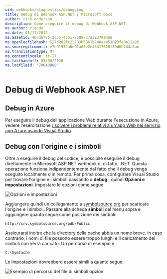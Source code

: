 ```yaml
---
uid: webhooks/diagnostics/debugging
title: Debug di Webhook ASP.NET | Microsoft Docs
author: rick-anderson
description: Come eseguire il debug di Webhook ASP.NET.
ms.author: riande
ms.date: 01/17/2012
ms.assetid: 467da78b-3c35-4c51-8b08-77a32379e4a8
ms.openlocfilehash: 517d282fc22703b5861b748aea51023fa0a12a26
ms.sourcegitcommit: e7e91932a6e91a63e2e46417626f39d6b244a3ab
ms.translationtype: MT
ms.contentlocale: it-IT
ms.lasthandoff: 03/06/2020
ms.locfileid: "78640868"
---
```

# <a name="aspnet-webhooks-debugging"></a>Debug di Webhook ASP.NET  

## <a name="debugging-in-azure"></a>Debug in Azure

Per eseguire il debug dell'applicazione Web durante l'esecuzione in Azure, vedere l'esercitazione [risolvere i problemi relativi a un'app Web nel servizio app Azure usando Visual Studio](https://azure.microsoft.com/documentation/articles/web-sites-dotnet-troubleshoot-visual-studio/#webserverlogs).

## <a name="debugging-with-source-and-symbols"></a>Debug con l'origine e i simboli

Oltre a eseguire il debug del codice, è possibile eseguire il debug direttamente in Microsoft ASP.NET webhook e, di fatto, .NET. Questa operazione funziona indipendentemente dal fatto che il debug venga eseguito localmente o in remoto. Per prima cosa, configurare Visual Studio per trovare l'origine e i simboli passando a **debug** , quindi **Opzioni e impostazioni**. Impostare le opzioni come segue:

![Opzioni e impostazioni](_static/SourceSymbols.png)

Aggiungere quindi un collegamento a [symbolsource.org](http://symbolsource.org) per scaricare l'origine e i simboli. Passare alla scheda **simboli** del menu sopra e aggiungere quanto segue come posizione dei simboli:

```
http://srv.symbolsource.org/pdb/Public
```

Assicurarsi inoltre che la directory della cache abbia un nome breve. in caso contrario, i nomi di file possono essere troppo lunghi e il caricamento dei simboli non verrà caricato. Un percorso di esempio è:

```
C:\SymCache
```

Le impostazioni dovrebbero essere simili a quanto segue:

![Esempio di percorso del file di simboli opzioni](_static/SymSource.png)
